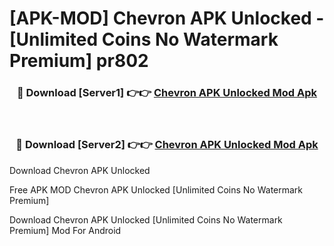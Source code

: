 # [APK-MOD] Chevron APK Unlocked - [Unlimited Coins No Watermark Premium] pr802



<div align="center">
<h3>🔴 Download [Server1] 👉👉 <a href="https://momento.my/?title=Chevron_APK_Unlocked">Chevron APK Unlocked Mod Apk</a></h3><br>

<h3>🔴 Download [Server2] 👉👉 <a href="https://momento.my/?title=Chevron_APK_Unlocked">Chevron APK Unlocked Mod Apk</a></h3>
</div>



Download Chevron APK Unlocked 

Free APK MOD Chevron APK Unlocked [Unlimited Coins No Watermark Premium]

Download Chevron APK Unlocked [Unlimited Coins No Watermark Premium] Mod For Android
